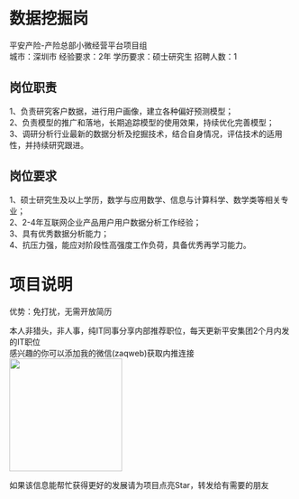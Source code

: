 # 数据挖掘岗
平安产险-产险总部小微经营平台项目组  
城市：深圳市 经验要求：2年 学历要求：硕士研究生  招聘人数：1

## 岗位职责
1、负责研究客户数据，进行用户画像，建立各种偏好预测模型；   
2、负责模型的推广和落地，长期追踪模型的使用效果，持续优化完善模型；   
3、调研分析行业最新的数据分析及挖掘技术，结合自身情况，评估技术的适用性，并持续研究跟进。

## 岗位要求
1、硕士研究生及以上学历，数学与应用数学、信息与计算科学、数学类等相关专业；   
2、2-4年互联网企业产品用户用户数据分析工作经验；   
3、具有优秀数据分析能力；   
4、抗压力强，能应对阶段性高强度工作负荷，具备优秀再学习能力。

# 项目说明

优势：免打扰，无需开放简历

本人非猎头，非人事，纯IT同事分享内部推荐职位，每天更新平安集团2个月内发的IT职位  
感兴趣的你可以添加我的微信(zaqweb)获取内推连接  
<img src="https://github.com/zaqweb/PA-IT-JOBS/blob/master/WechatICode.jpeg"  height="200" width="200">

如果该信息能帮忙获得更好的发展请为项目点亮Star，转发给有需要的朋友




